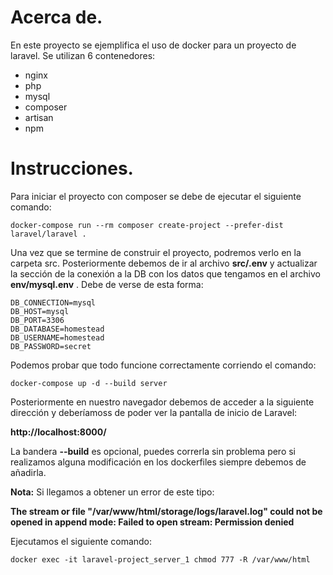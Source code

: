 # Acerca de.

En este proyecto se ejemplifica el uso de docker para un proyecto de laravel.
Se utilizan 6 contenedores:

* nginx
* php
* mysql
* composer
* artisan
* npm

# Instrucciones.

Para iniciar el proyecto con composer se debe de ejecutar el siguiente comando:

```docker-compose run --rm composer create-project --prefer-dist laravel/laravel .```

Una vez que se termine de construir el proyecto, podremos verlo en la carpeta src.
Posteriormente debemos de ir al archivo **src/.env** y actualizar la sección de la conexión a la DB
con los datos que tengamos en el archivo **env/mysql.env** . Debe de verse de esta forma:

```
DB_CONNECTION=mysql
DB_HOST=mysql
DB_PORT=3306
DB_DATABASE=homestead
DB_USERNAME=homestead
DB_PASSWORD=secret
```

Podemos probar que todo funcione correctamente corriendo el comando:

```docker-compose up -d --build server```

Posteriormente en nuestro navegador debemos de acceder a la siguiente dirección y deberíamoss de poder ver la pantalla de inicio de Laravel:

__http://localhost:8000/__

La bandera **--build** es opcional, puedes correrla sin problema pero si realizamos alguna modificación en los dockerfiles siempre debemos de añadirla.

**Nota:** Si llegamos a obtener un error de este tipo:

__The stream or file "/var/www/html/storage/logs/laravel.log" could not be opened in append mode: Failed to open stream: Permission denied__

Ejecutamos el siguiente comando:

```docker exec -it laravel-project_server_1 chmod 777 -R /var/www/html```